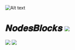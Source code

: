 

<img
  src="https://i.ibb.co/Ws34ZkY/banner.jpg"
  alt="Alt text"
  title="banner"
  style="display: inline-block; margin: 0 auto; max-width: 300px">


# 𝑵𝒐𝒅𝒆𝒔𝑩𝒍𝒐𝒄𝒌𝒔 ![](https://komarev.com/ghpvc/?username=NodesBlocks&color=blueviolet)


<div>
    <img align=top align=center src="https://github-readme-stats.vercel.app/api?username=NodesBlocks&show_icons=true&theme=nightow"/>
    <img align=top align=center src="https://github-readme-stats.vercel.app/api?username=NodesBlocks&show_icons=true&theme=nightowl"/>
<div>



